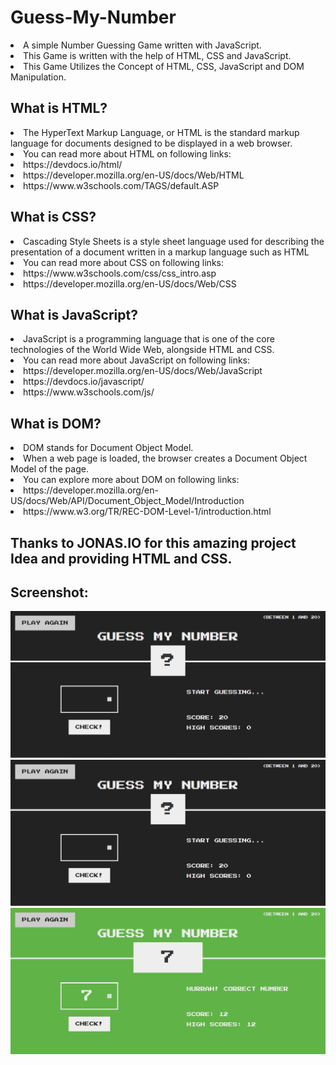 # Guess-My-Number
<li> A simple Number Guessing Game written with JavaScript.
<li> This Game is written with the help of HTML, CSS and JavaScript.
<li> This Game Utilizes the Concept of HTML, CSS, JavaScript and DOM Manipulation.


## What is HTML?
<li> The HyperText Markup Language, or HTML is the standard markup language for documents designed to be displayed in a web browser.
<li> You can read more about HTML on following links:
<li> https://devdocs.io/html/
<li> https://developer.mozilla.org/en-US/docs/Web/HTML
<li> https://www.w3schools.com/TAGS/default.ASP

## What is CSS?
<li> Cascading Style Sheets is a style sheet language used for describing the presentation of a document written in a markup language such as HTML
<li> You can read more about CSS on following links:
<li> https://www.w3schools.com/css/css_intro.asp
<li> https://developer.mozilla.org/en-US/docs/Web/CSS

## What is JavaScript?
<li> JavaScript is a programming language that is one of the core technologies of the World Wide Web, alongside HTML and CSS.
<li> You can read more about JavaScript on following links:
<li> https://developer.mozilla.org/en-US/docs/Web/JavaScript
<li> https://devdocs.io/javascript/
<li> https://www.w3schools.com/js/

## What is DOM?
<li> DOM stands for Document Object Model.
<li> When a web page is loaded, the browser creates a Document Object Model of the page.
<li> You can explore more about DOM on following links:
<li> https://developer.mozilla.org/en-US/docs/Web/API/Document_Object_Model/Introduction
<li> https://www.w3.org/TR/REC-DOM-Level-1/introduction.html
  
## Thanks to JONAS.IO for this amazing project Idea and providing HTML and CSS.

## Screenshot:
<img src="https://github.com/l33t-c0d3r-66/Guess-My-Number/blob/master/images/ss1.png" >



<img src="https://github.com/l33t-c0d3r-66/Guess-My-Number/blob/master/images/ss2.png" >



<img src="https://github.com/l33t-c0d3r-66/Guess-My-Number/blob/master/images/ss3.png" >



